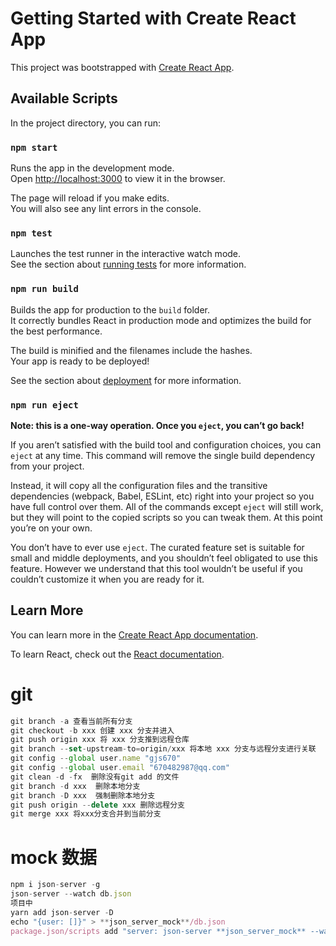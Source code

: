 # Getting Started with Create React App

This project was bootstrapped with [Create React App](https://github.com/facebook/create-react-app).

## Available Scripts

In the project directory, you can run:

### `npm start`

Runs the app in the development mode.\
Open [http://localhost:3000](http://localhost:3000) to view it in the browser.

The page will reload if you make edits.\
You will also see any lint errors in the console.

### `npm test`

Launches the test runner in the interactive watch mode.\
See the section about [running tests](https://facebook.github.io/create-react-app/docs/running-tests) for more information.

### `npm run build`

Builds the app for production to the `build` folder.\
It correctly bundles React in production mode and optimizes the build for the best performance.

The build is minified and the filenames include the hashes.\
Your app is ready to be deployed!

See the section about [deployment](https://facebook.github.io/create-react-app/docs/deployment) for more information.

### `npm run eject`

**Note: this is a one-way operation. Once you `eject`, you can’t go back!**

If you aren’t satisfied with the build tool and configuration choices, you can `eject` at any time. This command will remove the single build dependency from your project.

Instead, it will copy all the configuration files and the transitive dependencies (webpack, Babel, ESLint, etc) right into your project so you have full control over them. All of the commands except `eject` will still work, but they will point to the copied scripts so you can tweak them. At this point you’re on your own.

You don’t have to ever use `eject`. The curated feature set is suitable for small and middle deployments, and you shouldn’t feel obligated to use this feature. However we understand that this tool wouldn’t be useful if you couldn’t customize it when you are ready for it.

## Learn More

You can learn more in the [Create React App documentation](https://facebook.github.io/create-react-app/docs/getting-started).

To learn React, check out the [React documentation](https://reactjs.org/).

# git

```js
git branch -a 查看当前所有分支
git checkout -b xxx 创建 xxx 分支并进入
git push origin xxx 将 xxx 分支推到远程仓库
git branch --set-upstream-to=origin/xxx 将本地 xxx 分支与远程分支进行关联
git config --global user.name "gjs670"
git config --global user.email "670482987@qq.com"
git clean -d -fx  删除没有git add 的文件
git branch -d xxx  删除本地分支
git branch -D xxx  强制删除本地分支
git push origin --delete xxx 删除远程分支
git merge xxx 将xxx分支合并到当前分支
```

# mock 数据

```js
npm i json-server -g
json-server --watch db.json
项目中
yarn add json-server -D
echo "{user: []}" > **json_server_mock**/db.json
package.json/scripts add "server: json-server **json_server_mock** --watch --prot 8080"
```
